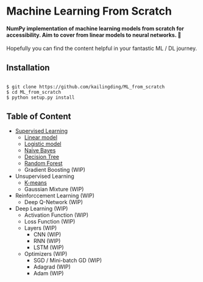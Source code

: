 # Machine Learning From Scratch

#### NumPy implementation of machine learning models from scratch for accessibility. Aim to cover from linear models to neural networks. 🚀

Hopefully you can find the content helpful in your fantastic ML / DL journey.

## Installation

<pre><code>
$ git clone https://github.com/kailingding/ML_from_scratch 
$ cd ML_from_scratch 
$ python setup.py install
</code></pre>

## Table of Content
- [Supervised Learning](https://github.com/kailingding/ML_from_scratch/tree/master/ml_from_scratch/supervised_learning)
	- [Linear model](https://github.com/kailingding/ML_from_scratch/blob/master/ml_from_scratch/supervised_learning/linear_regression.py)
	- [Logistic model](https://github.com/kailingding/ML_from_scratch/blob/master/ml_from_scratch/supervised_learning/logistic_regression.py)
	- [Naive Bayes](https://github.com/kailingding/ML_from_scratch/blob/master/ml_from_scratch/supervised_learning/naive_bayes.py)
	- [Decision Tree](https://github.com/kailingding/ML_from_scratch/blob/master/ml_from_scratch/supervised_learning/decision_tree.py)
	- [Random Forest](https://github.com/kailingding/ML_from_scratch/blob/master/ml_from_scratch/supervised_learning/random_forest.py) 
	- Gradient Boosting (WIP)
- Unsupervised Learning
	- [K-means](https://github.com/kailingding/ML_from_scratch/blob/master/ml_from_scratch/unsupervised_learning/kmeans.py)
	- Gaussian Mixture (WIP)
- Reinforccement Learning (WIP)
	- Deep Q-Network (WIP)
- Deep Learning (WIP)
	- Activation Function (WIP)
	- Loss Function (WIP)
	- Layers (WIP)
		- CNN (WIP)
		- RNN (WIP)
		- LSTM (WIP)
	- Optimizers (WIP)
		- SGD / Mini-batch GD (WIP)
		- Adagrad (WIP)
		- Adam (WIP)
		
